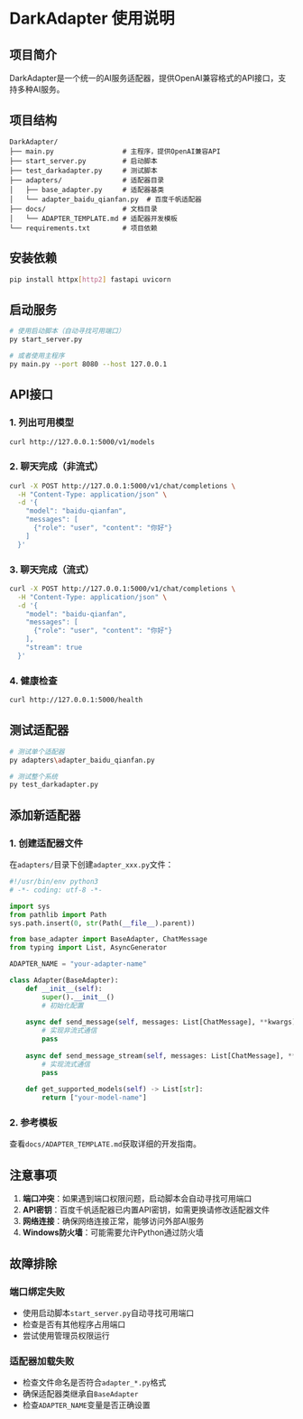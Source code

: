 # DarkAdapter 使用说明

## 项目简介
DarkAdapter是一个统一的AI服务适配器，提供OpenAI兼容格式的API接口，支持多种AI服务。

## 项目结构
```
DarkAdapter/
├── main.py                 # 主程序，提供OpenAI兼容API
├── start_server.py         # 启动脚本
├── test_darkadapter.py     # 测试脚本
├── adapters/               # 适配器目录
│   ├── base_adapter.py     # 适配器基类
│   └── adapter_baidu_qianfan.py  # 百度千帆适配器
├── docs/                   # 文档目录
│   └── ADAPTER_TEMPLATE.md # 适配器开发模板
└── requirements.txt        # 项目依赖
```

## 安装依赖
```bash
pip install httpx[http2] fastapi uvicorn
```

## 启动服务
```bash
# 使用启动脚本（自动寻找可用端口）
py start_server.py

# 或者使用主程序
py main.py --port 8080 --host 127.0.0.1
```

## API接口

### 1. 列出可用模型
```bash
curl http://127.0.0.1:5000/v1/models
```

### 2. 聊天完成（非流式）
```bash
curl -X POST http://127.0.0.1:5000/v1/chat/completions \
  -H "Content-Type: application/json" \
  -d '{
    "model": "baidu-qianfan",
    "messages": [
      {"role": "user", "content": "你好"}
    ]
  }'
```

### 3. 聊天完成（流式）
```bash
curl -X POST http://127.0.0.1:5000/v1/chat/completions \
  -H "Content-Type: application/json" \
  -d '{
    "model": "baidu-qianfan",
    "messages": [
      {"role": "user", "content": "你好"}
    ],
    "stream": true
  }'
```

### 4. 健康检查
```bash
curl http://127.0.0.1:5000/health
```

## 测试适配器
```bash
# 测试单个适配器
py adapters\adapter_baidu_qianfan.py

# 测试整个系统
py test_darkadapter.py
```

## 添加新适配器

### 1. 创建适配器文件
在`adapters/`目录下创建`adapter_xxx.py`文件：

```python
#!/usr/bin/env python3
# -*- coding: utf-8 -*-

import sys
from pathlib import Path
sys.path.insert(0, str(Path(__file__).parent))

from base_adapter import BaseAdapter, ChatMessage
from typing import List, AsyncGenerator

ADAPTER_NAME = "your-adapter-name"

class Adapter(BaseAdapter):
    def __init__(self):
        super().__init__()
        # 初始化配置
    
    async def send_message(self, messages: List[ChatMessage], **kwargs) -> str:
        # 实现非流式通信
        pass
    
    async def send_message_stream(self, messages: List[ChatMessage], **kwargs) -> AsyncGenerator[str, None]:
        # 实现流式通信
        pass
    
    def get_supported_models(self) -> List[str]:
        return ["your-model-name"]
```

### 2. 参考模板
查看`docs/ADAPTER_TEMPLATE.md`获取详细的开发指南。

## 注意事项

1. **端口冲突**：如果遇到端口权限问题，启动脚本会自动寻找可用端口
2. **API密钥**：百度千帆适配器已内置API密钥，如需更换请修改适配器文件
3. **网络连接**：确保网络连接正常，能够访问外部AI服务
4. **Windows防火墙**：可能需要允许Python通过防火墙

## 故障排除

### 端口绑定失败
- 使用启动脚本`start_server.py`自动寻找可用端口
- 检查是否有其他程序占用端口
- 尝试使用管理员权限运行

### 适配器加载失败
- 检查文件命名是否符合`adapter_*.py`格式
- 确保适配器类继承自`BaseAdapter`
- 检查`ADAPTER_NAME`变量是否正确设置